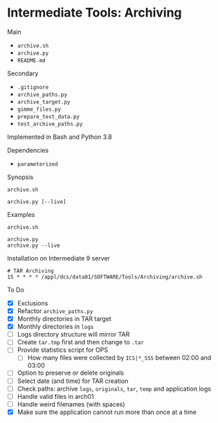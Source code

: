 # Intermediate Tools: Archiving

Main

* `archive.sh`
* `archive.py`
* `README.md`

Secondary

* `.gitignore`
* `archive_paths.py`
* `archive_target.py`
* `gimme_files.py`
* `prepare_test_data.py`
* `test_archive_paths.py`

Implemented in Bash and Python 3.8

Dependencies

* `parameterized`

Synopsis

```text
archive.sh

archive.py [--live]
```

Examples

```text
archive.sh

archive.py
archive.py --live
```

Installation on Intermediate 9 server

```text
# TAR Archiving
15 * * * * /appl/dcs/data01/SOFTWARE/Tools/Archiving/archive.sh
```

To Do

* [x] Exclusions
* [x] Refactor `archive_paths.py`
* [x] Monthly directories in TAR target
* [x] Monthly directories in `logs`
* [ ] Logs directory structure will mirror TAR
* [ ] Create `tar.tmp` first and then change to `.tar`
* [ ] Provide statistics script for OPS
  * [ ] How many files were collected by `ICS|*_SSS` between 02:00 and 03:00
* [ ] Option to preserve or delete originals
* [ ] Select date (and time) for TAR creation
* [ ] Check paths: archive `logs`, `originals`, `tar`, `temp` and application logs
* [ ] Handle valid files in arch01
* [ ] Handle weird filenames (with spaces)
* [x] Make sure the application cannot run more than once at a time

